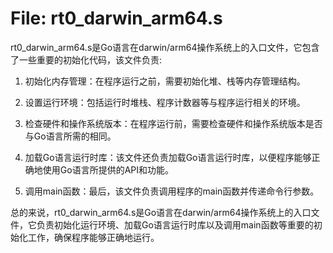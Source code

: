 # File: rt0_darwin_arm64.s

rt0_darwin_arm64.s是Go语言在darwin/arm64操作系统上的入口文件，它包含了一些重要的初始化代码，该文件负责:

1. 初始化内存管理：在程序运行之前，需要初始化堆、栈等内存管理结构。

2. 设置运行环境：包括运行时堆栈、程序计数器等与程序运行相关的环境。

3. 检查硬件和操作系统版本：在程序运行前，需要检查硬件和操作系统版本是否与Go语言所需的相同。

4. 加载Go语言运行时库：该文件还负责加载Go语言运行时库，以便程序能够正确地使用Go语言所提供的API和功能。

5. 调用main函数：最后，该文件负责调用程序的main函数并传递命令行参数。

总的来说，rt0_darwin_arm64.s是Go语言在darwin/arm64操作系统上的入口文件，它负责初始化运行环境、加载Go语言运行时库以及调用main函数等重要的初始化工作，确保程序能够正确地运行。

